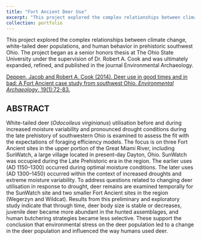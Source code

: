 ```yaml
---
title: "Fort Ancient Deer Use"
excerpt: "This project explored the complex relationships between climate change, white-tailed deer populations, and human behavior in prehistoric southwest Ohio.<br/><img src='/images/deppen_cook_2014.png'><br/>"
collection: portfolio
---
```


This project explored the complex relationships between climate change, white-tailed deer populations, and human behavior in prehistoric southwest Ohio. The project began as a senior honors thesis at The Ohio State University under the supervision of Dr. Robert A. Cook and was ultimately expanded, refined, and published in the journal Environmental Archaeology.

[Deppen, Jacob and Robert A. Cook (2014). Deer use in good times and in bad: A Fort Ancient case study from southwest Ohio. *Environmental Archaeology*, 19(1):72-83.](https://www.tandfonline.com/doi/abs/10.1179/1749631413Y.0000000002)

## ABSTRACT

White-tailed deer (*Odocoileus virginianus*) utilisation before and during increased moisture variability and pronounced drought conditions during the late prehistory of southwestern Ohio is examined to assess the fit with the expectations of foraging efficiency models. The focus is on three Fort Ancient sites in the upper portion of the Great Miami River, including SunWatch, a large village located in present-day Dayton, Ohio. SunWatch was occupied during the Late Prehistoric era in the region. The earlier uses (AD 1150–1300) occurred during optimal moisture conditions. The later uses (AD 1300–1450) occurred within the context of increased droughts and extreme moisture variability. To address questions related to changing deer utilisation in response to drought, deer remains are examined temporally for the SunWatch site and two smaller Fort Ancient sites in the region (Wegerzyn and Wildcat). Results from this preliminary and exploratory study indicate that through time, deer body size is stable or decreases, juvenile deer became more abundant in the hunted assemblages, and human butchering strategies became less selective. These support the conclusion that environmental stress on the deer population led to a change in the deer population and influenced the way humans used deer.
